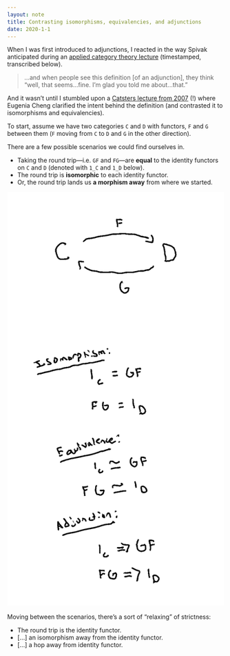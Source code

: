 ```yaml
---
layout: note
title: Contrasting isomorphisms, equivalencies, and adjunctions
date: 2020-1-1
---
```


When I was first introduced to adjunctions, 
I reacted in the way Spivak anticipated during an [applied category theory lecture](https://youtu.be/Cf3tsAeGhBg?t=203) (timestamped, transcribed below).

> …and when people see this definition [of an adjunction], they think “well, that seems…fine. I’m glad you told me about…that.”

And it wasn’t until I stumbled upon a [Catsters lecture from 2007](https://www.youtube.com/watch?v=loOJxIOmShE) (!) where Eugenia Cheng clarified the intent behind the definition (and contrasted it to isomorphisms and equivalencies).

To start, assume we have two categories `C` and `D` with functors, `F` and `G` between them (`F` moving from `C` to `D` and `G` in the other direction).

There are a few possible scenarios we could find ourselves in.

- Taking the round trip—i.e. `GF` and `FG`—are __equal__ to the identity functors on `C` and `D` (denoted with `1_C` and `1_D` below). 
- The round trip is __isomorphic__ to each identity functor.
- Or, the round trip lands us __a morphism away__ from where we started.

![](/public/images/iso-equiv-adjunction.png)

Moving between the scenarios, there’s a sort of “relaxing” of strictness:

- The round trip is the identity functor.
- […] an isomorphism away from the identity functor.
- […] a hop away from identity functor.
